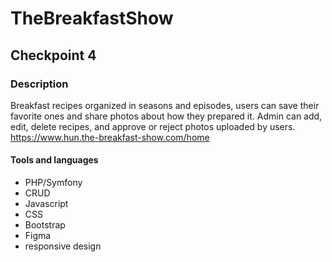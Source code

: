 # TheBreakfastShow

## Checkpoint 4

### Description

Breakfast recipes organized in seasons and episodes, users can save their favorite ones and share photos about how they prepared it. Admin can add, edit, delete recipes, and approve or reject photos uploaded by users.
https://www.hun.the-breakfast-show.com/home


#### Tools and languages

* PHP/Symfony 
* CRUD 
* Javascript
* CSS
* Bootstrap
* Figma
* responsive design
